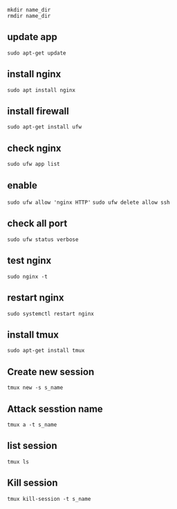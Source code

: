 `mkdir name_dir`  
`rmdir name_dir`

## update app
`sudo apt-get update`

## install nginx
`sudo apt install nginx`

## install firewall
`sudo apt-get install ufw`

## check nginx
`sudo ufw app list`

## enable 
`sudo ufw allow 'nginx HTTP'`
`sudo ufw delete allow ssh`

## check all port
`sudo ufw status verbose`

## test nginx
`sudo nginx -t`

## restart nginx
`sudo systemctl restart nginx`

## install tmux
`sudo apt-get install tmux`

## Create new session
`tmux new -s s_name`

## Attack sesstion name
`tmux a -t s_name`

## list session
`tmux ls`

## Kill session
`tmux kill-session -t s_name`